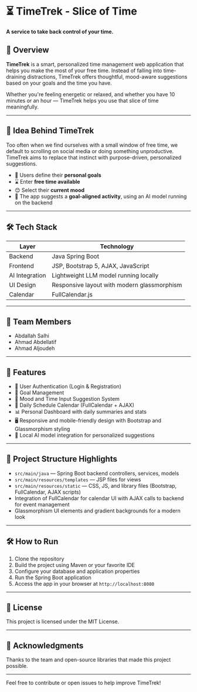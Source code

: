 # ⏳ TimeTrek - Slice of Time

**A service to take back control of your time.**

## 🚀 Overview

**TimeTrek** is a smart, personalized time management web application that helps you make the most of your free time. Instead of falling into time-draining distractions, TimeTrek offers thoughtful, mood-aware suggestions based on your goals and the time you have.

Whether you're feeling energetic or relaxed, and whether you have 10 minutes or an hour — TimeTrek helps you use that slice of time meaningfully.

---

## 🧠 Idea Behind TimeTrek

Too often when we find ourselves with a small window of free time, we default to scrolling on social media or doing something unproductive. TimeTrek aims to replace that instinct with purpose-driven, personalized suggestions.

- 🎯 Users define their **personal goals**
- ⌛ Enter **free time available**
- 😊 Select their **current mood**
- 🤖 The app suggests a **goal-aligned activity**, using an AI model running on the backend

---

## 🛠️ Tech Stack

| Layer          | Technology                                      |
|----------------|------------------------------------------------|
| Backend        | Java Spring Boot                               |
| Frontend       | JSP, Bootstrap 5, AJAX, JavaScript             |
| AI Integration | Lightweight LLM model running locally          |
| UI Design      | Responsive layout with modern glassmorphism    |
| Calendar       | FullCalendar.js                                |

---

## 👥 Team Members

- Abdallah Salhi  
- Ahmad Abdellatif  
- Ahmad Aljoudeh  

---

## 📱 Features

- 🔐 User Authentication (Login & Registration)  
- 🎯 Goal Management  
- 🧠 Mood and Time Input Suggestion System  
- 📅 Daily Schedule Calendar (FullCalendar + AJAX)  
- 📊 Personal Dashboard with daily summaries and stats  
- 🖥️ Responsive and mobile-friendly design with Bootstrap and Glassmorphism styling  
- 🤖 Local AI model integration for personalized suggestions  

---

## 📂 Project Structure Highlights

- `src/main/java` — Spring Boot backend controllers, services, models  
- `src/main/resources/templates` — JSP files for views  
- `src/main/resources/static` — CSS, JS, and library files (Bootstrap, FullCalendar, AJAX scripts)  
- Integration of FullCalendar for calendar UI with AJAX calls to backend for event management  
- Glassmorphism UI elements and gradient backgrounds for a modern look  

---

## 🛠️ How to Run

1. Clone the repository  
2. Build the project using Maven or your favorite IDE  
3. Configure your database and application properties  
4. Run the Spring Boot application  
5. Access the app in your browser at `http://localhost:8080`

---

## 📄 License

This project is licensed under the MIT License.

---

## 🙏 Acknowledgments

Thanks to the team and open-source libraries that made this project possible.

---

Feel free to contribute or open issues to help improve TimeTrek!

